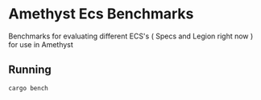 # Amethyst Ecs Benchmarks

Benchmarks for evaluating different ECS's ( Specs and Legion right now ) for use in Amethyst

## Running

```bash
cargo bench
```
